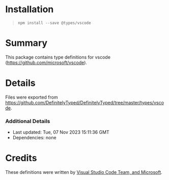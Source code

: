 # Installation
> `npm install --save @types/vscode`

# Summary
This package contains type definitions for vscode (https://github.com/microsoft/vscode).

# Details
Files were exported from https://github.com/DefinitelyTyped/DefinitelyTyped/tree/master/types/vscode.

### Additional Details
 * Last updated: Tue, 07 Nov 2023 15:11:36 GMT
 * Dependencies: none

# Credits
These definitions were written by [Visual Studio Code Team, and Microsoft](https://github.com/microsoft).
